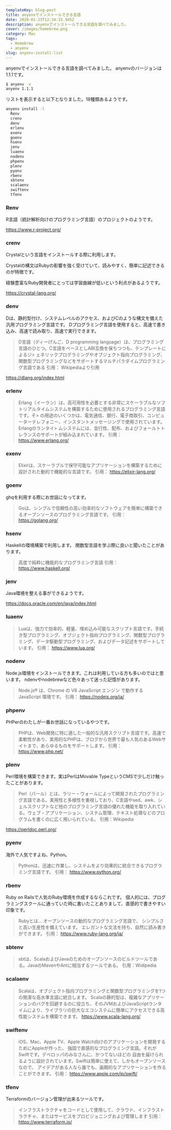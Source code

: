 ```yaml
---
templateKey: blog-post
title: anyenvでインストールできる言語
date: 2020-01-23T12:34:15.945Z
description: anyenvでインストールできる言語を調べてみました。
cover: /images/homebrew.png
category: Mac
tags:
  - Homebrew
  - anyenv
slug: anyenv-install-list
---
```


anyenvでインストールできる言語を調べてみました。
anyenvのバージョンは1.1.1です。

```sh
$ anyenv -v
anyenv 1.1.1
```
リストを表示すると以下となりました。18種類あるようです。
```sh
anyenv install -l
  Renv
  crenv
  denv
  erlenv
  exenv
  goenv
  hsenv
  jenv
  luaenv
  nodenv
  phpenv
  plenv
  pyenv
  rbenv
  sbtenv
  scalaenv
  swiftenv
  tfenv
```

### Renv

R言語（統計解析向けのプログラミング言語）のプロジェクトのようです。

https://www.r-project.org/

### crenv

Crystalという言語をインストールする際に利用します。

Crystalの構文はRubyの影響を強く受けていて、読みやすく、簡単に記述できるのが特徴です。

経験豊富なRuby開発者にとっては学習曲線が低いという利点があるようです。

https://crystal-lang.org/

### denv

Dは、静的型付け、システムレベルのアクセス、およびCのような構文を備えた汎用プログラミング言語です。 Dプログラミング言語を使用すると、高速で書き込み、高速で読み取り、高速で実行できます。

> D言語（ディーげんご、D programming language）は、プログラミング言語のひとつ。C言語をベースとしABI互換を保ちつつも、テンプレートによるジ> ェネリックプログラミングやオブジェクト指向プログラミング、関数型プログラミングなどをサポートするマルチパラダイムプログラミング言語である
引用：
Wikipediaより引用

https://dlang.org/index.html

### erlenv

> Erlang（イーラン）は、高可用性を必要とする非常にスケーラブルなソフトリアルタイムシステムを構築するために使用されるプログラミング言語です。そ> の用途のいくつかは、電気通信、銀行、電子商取引、コンピューターテレフォニー、インスタントメッセージングで使用されています。 Erlangのランタイ> ムシステムには、並行性、配布、およびフォールトトレランスのサポートが組み込まれています。
引用：
https://www.erlang.org/

### exenv

> Elixirは、スケーラブルで保守可能なアプリケーションを構築するために設計された動的で機能的な言語です。
引用：
https://elixir-lang.org/

### goenv

ghqを利用する際にお世話になってます。

> Goは、シンプルで信頼性の高い効率的なソフトウェアを簡単に構築できるオープンソースのプログラミング言語です。
引用：
https://golang.org/
### hsenv
Haskellの環境構築で利用します。
関数型言語を学ぶ際に良いと聞いたことがあります。
> 高度で純粋に機能的なプログラミング言語
引用：
https://www.haskell.org/

### jenv

Java環境を整える事ができるようです。

https://docs.oracle.com/en/java/index.html

### luaenv

> Luaは、強力で効率的、軽量、埋め込み可能なスクリプト言語です。手続き型プログラミング、オブジェクト指向プログラミング、関数型プログラミング、データ駆動型プログラミング、およびデータ記述をサポートしています。
引用：
https://www.lua.org/

### nodenv
Node.js環境をインストールできます。これは利用している方も多いのではと思います。
ndenvやnodebrewなど色々あって迷った記憶があります。
> Node.js® は、Chrome の V8 JavaScript エンジン で動作する JavaScript 環境です。
引用：
https://nodejs.org/ja/

### phpenv

PHPerのわたしが一番お世話になっているやつです。
> PHPは、Web開発に特に適した一般的な汎用スクリプト言語です。高速で柔軟性があり、実用的なPHPは、ブログから世界で最も人気のあるWebサイトまで、あらゆるものをサポートします。
引用：
https://www.php.net/

### plenv
Perl環境を構築できます。実はPerlはMovable TypeというCMSで少しだけ触ったことがあります。

> Perl（パール）とは、ラリー・ウォールによって開発されたプログラミング言語である。実用性と多様性を重視しており、C言語やsed、awk、シェルスクリプトなど他のプログラミング言語の優れた機能を取り入れている。ウェブ・アプリケーション、システム管理、テキスト処理などのプログラムを書くのに広く用いられている。
引用：Wikipedia

https://perldoc.perl.org/

### pyenv

海外で人気ですよね、Python。

> Pythonは、迅速に作業し、システムをより効果的に統合できるプログラミング言語です。
引用：
https://www.python.org/

### rbenv
Ruby on Railsで人気のRuby環境を作成するならこれです。
個人的には、プログラミングスクールに通っていた時に書いたことありまして、直感的で書きやすい印象です。

> Rubyとは...
> オープンソースの動的なプログラミング言語で、 シンプルさと高い生産性を備えています。 エレガントな文法を持ち、自然に読み書きができます。
引用：
https://www.ruby-lang.org/ja/

### sbtenv

> sbtは、ScalaおよびJavaのためのオープンソースのビルドツールである。JavaのMavenやAntに相当するツールである。 
引用：Widipedia

### scalaenv

> Scalaは、オブジェクト指向プログラミングと関数型プログラミングを1つの簡潔な高水準言語に統合します。 Scalaの静的型は、複雑なアプリケーションのバグを回避するのに役立ち、そのJVMおよびJavaScriptランタイムにより、ライブラリの巨大なエコシステムに簡単にアクセスできる高性能システムを構築できます。
https://www.scala-lang.org/

### swiftenv


> iOS、Mac、Apple TV、Apple Watch向けのアプリケーションを開発するためにAppleが作った、
強固で直感的なプログラミング言語。それがSwiftです。デベロッパのみなさんに、かつてないほどの
自由を届けられるように設計されています。Swiftは簡単に使えて、しかもオープンソースなので、
アイデアがある人なら誰でも、画期的なアプリケーションを作ることができます。
引用：
https://www.apple.com/jp/swift/

### tfenv

Terraformのバージョン管理が出来るツールです。

> インフラストラクチャをコードとして使用して、クラウド、インフラストラクチャ、またはサービスをプロビジョニングおよび管理します
引用：
https://www.terraform.io/